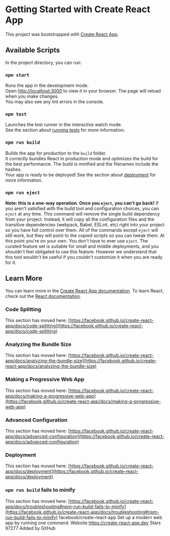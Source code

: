 # Getting Started with Create React App
This project was bootstrapped with [Create React App](https://github.com/facebook/create-react-app).
## Available Scripts
In the project directory, you can run:
### `npm start`
Runs the app in the development mode.\
Open [http://localhost:3000](http://localhost:3000) to view it in your browser.
The page will reload when you make changes.\
You may also see any lint errors in the console.
### `npm test`
Launches the test runner in the interactive watch mode.\
See the section about [running tests](https://facebook.github.io/create-react-app/docs/running-tests) for more information.
### `npm run build`
Builds the app for production to the `build` folder.\
It correctly bundles React in production mode and optimizes the build for the best performance.
The build is minified and the filenames include the hashes.\
Your app is ready to be deployed!
See the section about [deployment](https://facebook.github.io/create-react-app/docs/deployment) for more information.
### `npm run eject`
**Note: this is a one-way operation. Once you `eject`, you can't go back!**
If you aren't satisfied with the build tool and configuration choices, you can `eject` at any time. This command will remove the single build dependency from your project.
Instead, it will copy all the configuration files and the transitive dependencies (webpack, Babel, ESLint, etc) right into your project so you have full control over them. All of the commands except `eject` will still work, but they will point to the copied scripts so you can tweak them. At this point you're on your own.
You don't have to ever use `eject`. The curated feature set is suitable for small and middle deployments, and you shouldn't feel obligated to use this feature. However we understand that this tool wouldn't be useful if you couldn't customize it when you are ready for it.
## Learn More
You can learn more in the [Create React App documentation](https://facebook.github.io/create-react-app/docs/getting-started).
To learn React, check out the [React documentation](https://reactjs.org/).
### Code Splitting
This section has moved here: [https://facebook.github.io/create-react-app/docs/code-splitting](https://facebook.github.io/create-react-app/docs/code-splitting)
### Analyzing the Bundle Size
This section has moved here: [https://facebook.github.io/create-react-app/docs/analyzing-the-bundle-size](https://facebook.github.io/create-react-app/docs/analyzing-the-bundle-size)
### Making a Progressive Web App
This section has moved here: [https://facebook.github.io/create-react-app/docs/making-a-progressive-web-app](https://facebook.github.io/create-react-app/docs/making-a-progressive-web-app)
### Advanced Configuration
This section has moved here: [https://facebook.github.io/create-react-app/docs/advanced-configuration](https://facebook.github.io/create-react-app/docs/advanced-configuration)
### Deployment
This section has moved here: [https://facebook.github.io/create-react-app/docs/deployment](https://facebook.github.io/create-react-app/docs/deployment)
### `npm run build` fails to minify
This section has moved here: [https://facebook.github.io/create-react-app/docs/troubleshooting#npm-run-build-fails-to-minify](https://facebook.github.io/create-react-app/docs/troubleshooting#npm-run-build-fails-to-minify)
facebook/create-react-app
Set up a modern web app by running one command.
Website
https://create-react-app.dev
Stars
97277
Added by GitHub
